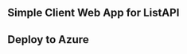Simple Client Web App for ListAPI
----------------------------------


Deploy to Azure
---------------

```


```